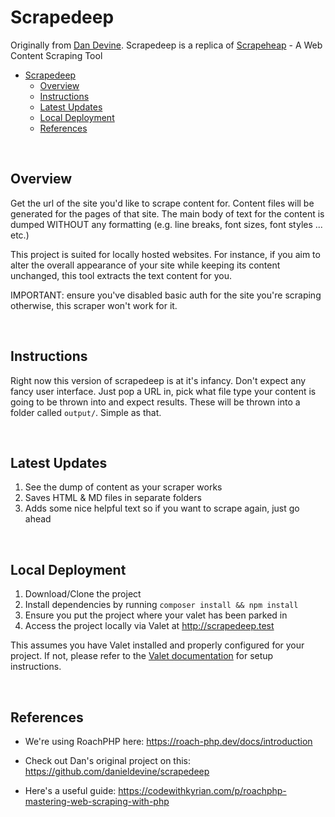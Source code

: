 # Scrapedeep

Originally from [Dan Devine](https://github.com/danieldevine). Scrapedeep is a replica of [Scrapeheap](https://github.com/danieldevine/scrapeheap) - A Web Content Scraping Tool

- [Scrapedeep](#scrapedeep)
  - [Overview](#overview)
  - [Instructions](#instructions)
  - [Latest Updates](#latest-updates)
  - [Local Deployment](#local-deployment)
  - [References](#references)

&nbsp;

## Overview

Get the url of the site you'd like to scrape content for. Content files will be generated for the pages of that site. The main body of text for the content is dumped WITHOUT any formatting (e.g. line breaks, font sizes, font styles ... etc.)

This project is suited for locally hosted websites. For instance, if you aim to alter the overall appearance of your site while keeping its content unchanged, this tool extracts the text content for you.

IMPORTANT: ensure you've disabled basic auth for the site you're scraping otherwise, this scraper won't work for it.

&nbsp;

## Instructions

Right now this version of scrapedeep is at it's infancy. Don't expect any fancy user interface. Just pop a URL in, pick what file type your content is going to be thrown into and expect results. These will be thrown into a folder called `output/`. Simple as that.

&nbsp;

## Latest Updates

1. See the dump of content as your scraper works
2. Saves HTML & MD files in separate folders
3. Adds some nice helpful text so if you want to scrape again, just go ahead

&nbsp;

## Local Deployment

1. Download/Clone the project
2. Install dependencies by running `composer install && npm install`
3. Ensure you put the project where your valet has been parked in
4. Access the project locally via Valet at http://scrapedeep.test

This assumes you have Valet installed and properly configured for your project. If not, please refer to the [Valet documentation](https://laravel.com/docs/10.x/valet) for setup instructions.

&nbsp;

## References

- We're using RoachPHP here: https://roach-php.dev/docs/introduction

- Check out Dan's original project on this: https://github.com/danieldevine/scrapedeep

- Here's a useful guide: https://codewithkyrian.com/p/roachphp-mastering-web-scraping-with-php